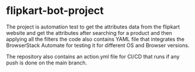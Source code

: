 # flipkart-bot-project

The project is automation test to get the attributes data from the flipkart website and get the attributes after searching for a product and then applying all the filters the code also contains YAML file that integrates the BrowserStack Automate for testing it for different OS and Browser versions.

The repository also contains an action.yml file for CI/CD that runs if any push is done on the main branch.

